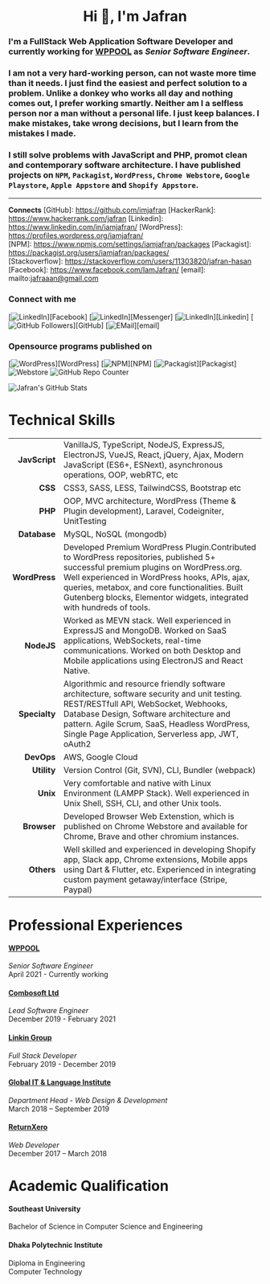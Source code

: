 <h1 align="center">Hi 🖖, I'm Jafran</h1>

### I'm a FullStack Web Application Software Developer and currently working for [WPPOOL](https://www.wppool.dev) as *Senior Software Engineer*.

### I am not a very hard-working person, can not waste more time than it needs. I just find the easiest and perfect solution to a problem. Unlike a donkey who works all day and nothing comes out, I prefer working smartly. Neither am I a selfless person nor a man without a personal life. I just keep balances. I make mistakes, take wrong decisions, but I learn from the mistakes I made. 
 
### I still solve problems with JavaScript and PHP, promot clean and contemporary software architecture. I have published projects on `NPM`, `Packagist`, `WordPress`, `Chrome Webstore`, `Google Playstore`, `Apple Appstore` and `Shopify Appstore`.
___
 
**Connects**
[GitHub]: https://github.com/imjafran 
[HackerRank]: https://www.hackerrank.com/jafran
[Linkedin]: https://www.linkedin.com/in/iamjafran/
[WordPress]: https://profiles.wordpress.org/iamjafran/  
[NPM]: https://www.npmjs.com/settings/iamjafran/packages 
[Packagist]: https://packagist.org/users/iamjafran/packages/  
[Stackoverflow]: https://stackoverflow.com/users/11303820/jafran-hasan
[Facebook]: https://www.facebook.com/IamJafran/
[email]: mailto:jafraaan@gmail.com 
 

### Connect with me

[<img alt="LinkedIn" src="https://img.shields.io/badge/facebook-%230077B5.svg?&style=for-the-badge&logo=facebook&logoColor=white" />][Facebook]
[<img alt="LinkedIn" src="https://img.shields.io/badge/messenger-skyblue.svg?&style=for-the-badge&logo=messenger&logoColor=white" />][Messenger] 
[<img alt="LinkedIn" src="https://img.shields.io/badge/linkedin-%230077B5.svg?&style=for-the-badge&logo=linkedin&logoColor=white" />][Linkedin]
[<img alt="GitHub Followers" src="https://img.shields.io/github/followers/imjafran.svg?style=for-the-badge&logo=GitHubSponsors&label=Follow&maxAge=2592000&color=cyan"/>][GitHub]
[<img alt="EMail" src="https://img.shields.io/badge/EMail-EA4335.svg?&style=for-the-badge&logo=gmail&logoColor=white" />][email]

### Opensource programs published on

[<img alt="WordPress" src="https://img.shields.io/badge/wordpress-7-f0f0f0.svg?&style=for-the-badge&logo=wordpress&logoColor=white" />][WordPress]
[<img alt="NPM" src="https://img.shields.io/badge/npm-6-ee0000.svg?&style=for-the-badge&logo=npm&logoColor=white" />][NPM]
[<img alt="Packagist" src="https://img.shields.io/badge/packagist-1-darkorange.svg?&style=for-the-badge&logo=packagist&logoColor=white" />][Packagist]
<img alt="Webstore" src="https://img.shields.io/badge/webstore-1-red.svg?&style=for-the-badge&logo=packagist&logoColor=white" />
<img alt="GitHub Repo Counter" src="https://badges.pufler.dev/repos/imjafran?style=for-the-badge&logo=Git&color=638FDA&logoColor=white"/>


<img alt="Jafran's GitHub Stats" src="https://github-readme-stats.vercel.app/api?username=imjafran&show_icons=true&theme=tokyonight&hide_border=true"/>

# Technical Skills

|  |  |
|----------:|-------------|
| **JavScript** | VanillaJS, TypeScript, NodeJS, ExpressJS, ElectronJS, VueJS, React, jQuery, Ajax, Modern JavaScript (ES6+, ESNext), asynchronous operations, OOP, webRTC, etc |
| **CSS** | CSS3, SASS, LESS, TailwindCSS, Bootstrap etc |
| **PHP** | OOP, MVC architecture, WordPress (Theme & Plugin development), Laravel, Codeigniter, UnitTesting |
| **Database** | MySQL, NoSQL (mongodb) |
| **WordPress** | Developed Premium WordPress Plugin.Contributed to WordPress repositories, published 5+ successful premium plugins on WordPress.org. Well experienced in WordPress hooks, APIs, ajax, queries, metabox, and core functionalities. Built Gutenberg blocks, Elementor widgets, integrated with hundreds of tools. |
| **NodeJS** | Worked as MEVN stack. Well experienced in ExpressJS and MongoDB. Worked on SaaS applications, WebSockets, real-time communications. Worked on both Desktop and Mobile applications using ElectronJS and React Native.|
| **Specialty** | Algorithmic and resource friendly software architecture, software security and unit testing. REST/RESTfull API, WebSocket, Webhooks, Database Design, Software architecture and pattern. Agile Scrum, SaaS, Headless WordPress, Single Page Application, Serverless app, JWT, oAuth2 |
| **DevOps** | AWS, Google Cloud |
| **Utility** | Version Control (Git, SVN), CLI, Bundler (webpack)|
| **Unix** | Very comfortable and native with Linux Environment (LAMPP Stack). Well experienced in Unix Shell, SSH, CLI, and other Unix tools. |
| **Browser** | Developed Browser Web Extenstion, which is published on Chrome Webstore and available for Chrome, Brave and other chromium instances. |
| **Others** | Well skilled and experienced in developing Shopify app, Slack app, Chrome extensions, Mobile apps using Dart & Flutter, etc. Experienced in integrating custom payment getaway/interface (Stripe, Paypal) |

# Professional Experiences
#### [WPPOOL](https://wppool.dev)
*Senior Software Engineer* <br>
April 2021 - Currently working
 
#### [Combosoft Ltd](https://combosoft.co.uk)
*Lead Software Engineer* <br>
December 2019 - February 2021

#### [Linkin Group](#)
*Full Stack Developer* <br>
February 2019 - December 2019

#### [Global IT & Language Institute](https://global.edu.bd/)
*Department Head - Web Design & Development* <br>
March 2018 – September 2019

#### [ReturnXero](https://global.edu.bd/)
*Web Developer* <br>
December 2017 – March 2018


# Academic Qualification

#### Southeast University
Bachelor of Science in Computer Science and Engineering
 
#### Dhaka Polytechnic Institute
Diploma in Engineering<br>
Computer Technology

